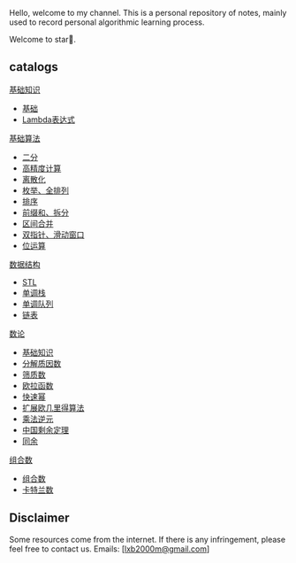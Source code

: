 Hello, welcome to my channel.
This is a personal repository of notes, mainly used to record personal algorithmic learning process.

Welcome to star🌟.

## catalogs

[基础知识](https://github.com/hdwan/algorithms/blob/main/基础知识/basic-knowledge.md)

- [基础](https://github.com/hdwan/algorithms/blob/main/基础知识/basic-knowledge.md#基础知识)
- [Lambda表达式](https://github.com/hdwan/algorithms/blob/main/基础知识/basic-knowledge.md#5lambda表达式)

[基础算法](https://github.com/hdwan/algorithms/tree/main/基础算法)

- [二分](https://github.com/hdwan/algorithms/blob/main/基础算法/二分.md)
- [高精度计算](https://github.com/hdwan/algorithms/blob/main/基础算法/高精度.md)
- [离散化](https://github.com/hdwan/algorithms/blob/main/基础算法/离散化.md)
- [枚举、全排列](https://github.com/hdwan/algorithms/blob/main/基础算法/枚举、全排列.md)
- [排序](https://github.com/hdwan/algorithms/blob/main/基础算法/排序.md)
- [前缀和、拆分](https://github.com/hdwan/algorithms/blob/main/基础算法/前缀和与差分.md)
- [区间合并](https://github.com/hdwan/algorithms/blob/main/基础算法/区间合并.md)
- [双指针、滑动窗口](https://github.com/hdwan/algorithms/blob/main/基础算法/双指针.md)
- [位运算](https://github.com/hdwan/algorithms/blob/main/基础算法/位运算.md)

[数据结构](https://github.com/hdwan/algorithms/tree/main/数据结构)

- [STL](https://github.com/hdwan/algorithms/blob/main/数据结构/STL.md)
- [单调栈](https://github.com/hdwan/algorithms/blob/main/数据结构/单调栈.md)
- [单调队列](https://github.com/hdwan/algorithms/blob/main/数据结构/单调队列.md)
- [链表](https://github.com/hdwan/algorithms/blob/main/数据结构/链表.md)

[数论](https://github.com/hdwan/algorithms/tree/main/数论)

- [基础知识](https://github.com/hdwan/algorithms/blob/main/数论/数论.md#数论)
- [分解质因数](https://github.com/hdwan/algorithms/blob/main/数论/数论.md#2质数)
- [筛质数](https://github.com/hdwan/algorithms/blob/main/数论/数论.md#2质数)
- [欧拉函数](https://github.com/hdwan/algorithms/blob/main/数论/数论.md#欧拉函数)
- [快速幂](https://github.com/hdwan/algorithms/blob/main/数论/数论.md#6快速幂)
- [扩展欧几里得算法](https://github.com/hdwan/algorithms/blob/main/数论/数论.md#7扩展欧几里得)
- [乘法逆元](https://github.com/hdwan/algorithms/blob/main/数论/数论.md#10乘法逆元)
- [中国剩余定理](https://github.com/hdwan/algorithms/blob/main/数论/数论.md#11中国剩余定理)
- [同余](https://github.com/hdwan/algorithms/blob/main/数论/数论.md#8同余)

[组合数](https://github.com/hdwan/algorithms/tree/main/组合数)

- [组合数](https://github.com/hdwan/algorithms/blob/main/组合数/组合数.md)
- [卡特兰数](https://github.com/hdwan/algorithms/blob/main/组合数/卡特兰数.md)

## Disclaimer

Some resources come from the internet. If there is any infringement, please feel free to contact us. Emails: [lxb2000m@gmail.com]
